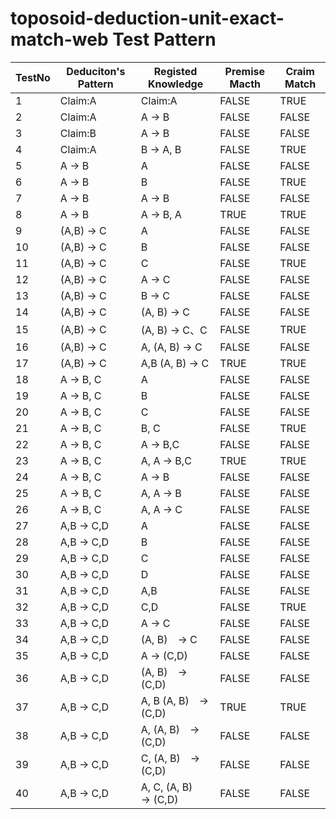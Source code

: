 # toposoid-deduction-unit-exact-match-web Test Pattern

| TestNo | Deduciton's Pattern | Registed Knowledge | Premise Macth | Craim Match |
| - | - | - | - | - |
|1 | Claim:A | Claim:A | FALSE | TRUE |
|2 | Claim:A | A → B | FALSE | FALSE |
|3 | Claim:B | A → B | FALSE | FALSE |
|4 | Claim:A | B → A,   B | FALSE | TRUE |
|5 | A → B | A | FALSE | FALSE |
|6 | A → B | B | FALSE | TRUE |
|7 | A → B | A → B | FALSE | FALSE |
|8 | A → B | A → B,   A | TRUE | TRUE |
|9 | (A,B) → C | A | FALSE | FALSE |
|10 | (A,B) → C | B | FALSE | FALSE |
|11 | (A,B) → C | C | FALSE | TRUE |
|12 | (A,B) → C | A → C | FALSE | FALSE |
|13 | (A,B) → C | B → C | FALSE | FALSE |
|14 | (A,B) → C | (A, B) → C | FALSE | FALSE |
|15 | (A,B) → C | (A, B) → C、C | FALSE | TRUE |
|16 | (A,B) → C | A, (A, B) → C | FALSE | FALSE |
|17 | (A,B) → C | A,B  (A, B) → C | TRUE | TRUE |
|18 | A → B, C | A | FALSE | FALSE |
|19 | A → B, C | B | FALSE | FALSE |
|20 | A → B, C | C | FALSE | FALSE |
|21 | A → B, C | B, C | FALSE | TRUE |
|22 | A → B, C | A → B,C | FALSE | FALSE |
|23 | A → B, C | A, A → B,C | TRUE | TRUE |
|24 | A → B, C | A → B | FALSE | FALSE |
|25 | A → B, C | A, A → B | FALSE | FALSE |
|26 | A → B, C | A, A → C | FALSE | FALSE |
|27 | A,B → C,D | A | FALSE | FALSE |
|28 | A,B → C,D | B | FALSE | FALSE |
|29 | A,B → C,D | C | FALSE | FALSE |
|30 | A,B → C,D | D | FALSE | FALSE |
|31 | A,B → C,D | A,B | FALSE | FALSE |
|32 | A,B → C,D | C,D | FALSE | TRUE |
|33 | A,B → C,D | A → C | FALSE | FALSE |
|34 | A,B → C,D | (A, B)　→ C | FALSE | FALSE |
|35 | A,B → C,D | A → (C,D) | FALSE | FALSE |
|36 | A,B → C,D | (A, B)　→ (C,D) | FALSE | FALSE |
|37 | A,B → C,D | A, B (A, B)　→ (C,D) | TRUE | TRUE |
|38 | A,B → C,D | A,  (A, B)　→ (C,D) | FALSE | FALSE |
|39 | A,B → C,D | C,  (A, B)　→ (C,D) | FALSE | FALSE |
|40 | A,B → C,D | A, C,  (A, B)　→ (C,D) | FALSE | FALSE |